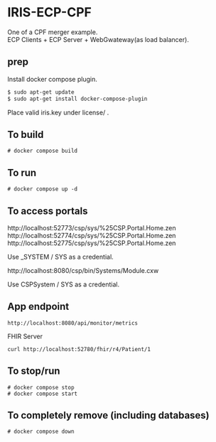 # IRIS-ECP-CPF
One of a CPF merger example.  
ECP Clients + ECP Server + WebGwateway(as load balancer).

## prep
Install docker compose plugin.

```bash
$ sudo apt-get update
$ sudo apt-get install docker-compose-plugin
```

Place valid iris.key under license/ .

## To build
```
# docker compose build
```
## To run
```
# docker compose up -d
```

## To access portals
http://localhost:52773/csp/sys/%25CSP.Portal.Home.zen
http://localhost:52774/csp/sys/%25CSP.Portal.Home.zen
http://localhost:52775/csp/sys/%25CSP.Portal.Home.zen

Use _SYSTEM / SYS as a credential.

http://localhost:8080/csp/bin/Systems/Module.cxw

Use CSPSystem / SYS as a credential.

## App endpoint

```
http://localhost:8080/api/monitor/metrics
```

FHIR Server
```
curl http://localhost:52780/fhir/r4/Patient/1
```


## To stop/run
```
# docker compose stop
# docker compose start
```
## To completely remove (including databases)
```
# docker compose down
```
